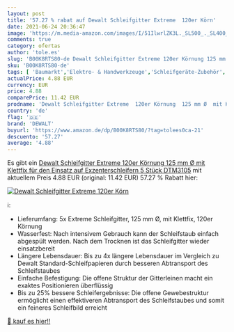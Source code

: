 ```yaml
---
layout: post
title: '57.27 % rabat auf Dewalt Schleifgitter Extreme  120er Körn'
date: 2021-06-24 20:36:47
image: 'https://m.media-amazon.com/images/I/51IlwrlZK3L._SL500_._SL400_.jpg'
comments: true
category: ofertas
author: 'tole.es'
slug: 'B00K8RTS80-de Dewalt Schleifgitter Extreme 120er Körnung 125 mm Ø mit...'
sku: 'B00K8RTS80-de'
tags: [ 'Baumarkt','Elektro- & Handwerkzeuge','Schleifgeräte-Zubehör','Zubehör für Elektrowerkzeuge','dewalt', ]
actualPrice: 4.88 EUR
currency: EUR
price: 4.88
comparePrice: 11.42 EUR
prodname: 'Dewalt Schleifgitter Extreme  120er Körnung  125 mm Ø  mit Klettfix  für den Einsatz auf Exzenterschleifern  5 Stück  DTM3105'
country: 'de'
flag: '🇩🇪'
brand: 'DEWALT'
buyurl: 'https://www.amazon.de/dp/B00K8RTS80/?tag=tolees0ca-21'
descuento: '57.27'
average: '4.88'
---
```


Es gibt ein [Dewalt Schleifgitter Extreme  120er Körnung  125 mm Ø  mit Klettfix  für den Einsatz auf Exzenterschleifern  5 Stück  DTM3105](https://www.amazon.de/dp/B00K8RTS80/?tag=tolees0ca-21) mit aktuellem Preis 4.88 EUR (original: 11.42 EUR) 57.27 % Rabatt hier:

[![Dewalt Schleifgitter Extreme  120er Körn](https://m.media-amazon.com/images/I/51IlwrlZK3L._SL500_._SL400_.jpg)](https://www.amazon.de/dp/B00K8RTS80/?tag=tolees0ca-21)

ℹ️:

- Lieferumfang: 5x Extreme Schleifgitter, 125 mm Ø, mit Klettfix, 120er Körnung
- Wasserfest: Nach intensivem Gebrauch kann der Schleifstaub einfach abgespült werden. Nach dem Trocknen ist das Schleifgitter wieder einsatzbereit
- Längere Lebensdauer: Bis zu 4x längere Lebensdauer im Vergleich zu Dewalt Standard-Schleifpapieren durch besseren Abtransport des Schleifstaubes
- Einfache Befestigung: Die offene Struktur der Gitterleinen macht ein exaktes Positionieren überflüssig
- Bis zu 25% bessere Schleifergebnisse: Die offene Gewebestruktur ermöglicht einen effektiveren Abtransport des Schleifstaubes und somit ein feineres Schleifbild erreicht

[🛒 kauf es hier!!](https://www.amazon.de/dp/B00K8RTS80/?tag=tolees0ca-21)
